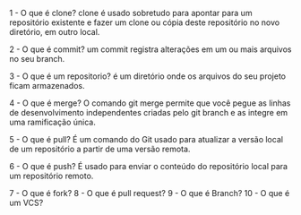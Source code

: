 1 - O que é clone?
	clone é usado sobretudo para apontar para um repositório existente e fazer
 um clone ou cópia deste repositório no novo diretório, em outro local.

2 - O que é commit?
	um commit registra alterações em um ou mais arquivos no seu branch.

3 - O que é um repositorio?
	é um diretório onde os arquivos do seu projeto ficam armazenados.
	
4 - O que é merge?
	O comando git merge permite que você pegue as linhas de desenvolvimento independentes 
criadas pelo git branch e as integre em uma ramificação única.

5 - O que é pull?
	É um comando do Git usado para atualizar a versão local de um repositório a partir de uma versão remota.

6 - O que é push?
	É usado para enviar o conteúdo do repositório local para um repositório remoto. 
	
7 - O que é fork?
8 - O que é pull request?
9 - O que é Branch?
10 - O que é um VCS?
